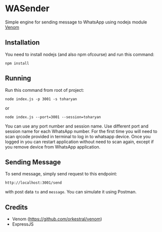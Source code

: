 # WASender

Simple engine for sending message to WhatsApp using nodejs module [Venom](https://github.com/orkestral/venom)

## Installation

You need to install nodejs (and also npm ofcourse) and run this command:

```
npm install
```

## Running

Run this command from root of project:

```
node index.js -p 3001 -s toharyan
```

or

```
node index.js --port=3001 --session=toharyan
```

You can use any port number and session name. Use different port and session name for each WhatsApp number.
For the first time you will need to scan qrcode provided in terminal to log in to whatsapp device.
Once you logged in you can restart application without need to scan again, except if you remove device from WhatsApp application.

## Sending Message

To send message, simply send request to this endpoint:

`http://localhost:3001/send`

with post data `to` and `message`. You can simulate it using Postman.

## Credits

- Venom (https://github.com/orkestral/venom)
- ExpressJS
